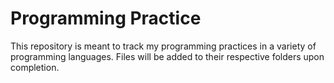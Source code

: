 # Programming Practice

This repository is meant to track my programming practices in a variety of programming languages.
Files will be added to their respective folders upon completion.

